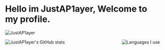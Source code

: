 # Hello im JustAP1ayer, Welcome to my profile.
<p align="left"> <img src="https://komarev.com/ghpvc/?username=JustAP1ayer&label=Profile%20views&color=0e75b6&style=flat" alt="JustAP1ayer" /> </p>
<div>
  <img align="left" src="https://github-readme-stats.vercel.app/api?username=JustAP1ayer&show_icons=true&theme=tokyonight" alt="JustAP1ayer's GitHub stats" />
  <img align="right" src="https://github-readme-stats.vercel.app/api/top-langs/?username=JustAP1ayer&layout=compact&theme=tokyonight" alt="Languages I use" />
</div>
 
